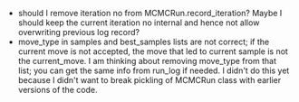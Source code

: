 - should I remove iteration no from MCMCRun.record_iteration? Maybe I should keep the current 
iteration no internal and hence not allow overwriting previous log record?
- move_type in samples and best_samples lists are not correct; if the current move is not accepted, the move that led
to current sample is not the current_move. I am thinking about removing move_type from that list; you can get the same
info from run_log if needed. I didn't do this yet because I didn't want to break pickling of MCMCRun class with earlier
versions of the code.